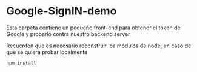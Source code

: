 # Google-SignIN-demo

Esta carpeta contiene un pequeño front-end para obtener el token de Google y probarlo contra nuestro backend server

Recuerden que es necesario reconstruir los módulos de node, en caso de que se quiera probar localmente

```
npm install
```
